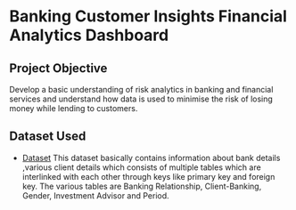 # Banking Customer Insights Financial Analytics Dashboard
## Project Objective
Develop a basic understanding of risk analytics in banking and financial services and understand how data is used to minimise the risk of losing money while lending to customers.
## Dataset Used
- <a href="https://github.com/ChanduC2/Banking-Customer-Insights-Financial-Analytics-Dashboard-/blob/main/Banking.xlsx">Dataset</a>
This dataset basically contains information about bank details ,various client details which consists of multiple tables which are interlinked with each other through keys like primary key and foreign key.
The various tables are Banking Relationship, Client-Banking, Gender, Investment Advisor and Period.


